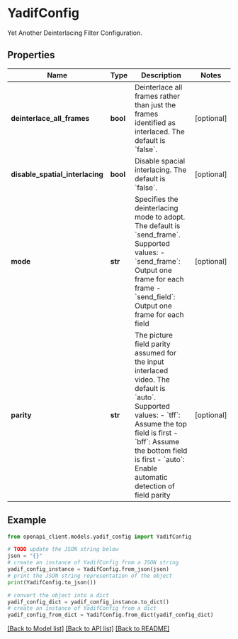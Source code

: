 # YadifConfig

Yet Another Deinterlacing Filter Configuration.

## Properties

Name | Type | Description | Notes
------------ | ------------- | ------------- | -------------
**deinterlace_all_frames** | **bool** | Deinterlace all frames rather than just the frames identified as interlaced. The default is &#x60;false&#x60;. | [optional] 
**disable_spatial_interlacing** | **bool** | Disable spacial interlacing. The default is &#x60;false&#x60;. | [optional] 
**mode** | **str** | Specifies the deinterlacing mode to adopt. The default is &#x60;send_frame&#x60;. Supported values: - &#x60;send_frame&#x60;: Output one frame for each frame - &#x60;send_field&#x60;: Output one frame for each field | [optional] 
**parity** | **str** | The picture field parity assumed for the input interlaced video. The default is &#x60;auto&#x60;. Supported values: - &#x60;tff&#x60;: Assume the top field is first - &#x60;bff&#x60;: Assume the bottom field is first - &#x60;auto&#x60;: Enable automatic detection of field parity | [optional] 

## Example

```python
from openapi_client.models.yadif_config import YadifConfig

# TODO update the JSON string below
json = "{}"
# create an instance of YadifConfig from a JSON string
yadif_config_instance = YadifConfig.from_json(json)
# print the JSON string representation of the object
print(YadifConfig.to_json())

# convert the object into a dict
yadif_config_dict = yadif_config_instance.to_dict()
# create an instance of YadifConfig from a dict
yadif_config_from_dict = YadifConfig.from_dict(yadif_config_dict)
```
[[Back to Model list]](../README.md#documentation-for-models) [[Back to API list]](../README.md#documentation-for-api-endpoints) [[Back to README]](../README.md)


